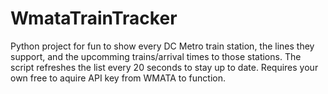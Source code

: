 # WmataTrainTracker
Python project for fun to show every DC Metro train station, the lines they support, and the upcomming trains/arrival times to those stations. The script refreshes the list every 20 seconds to stay up to date. Requires your own free to aquire API key from WMATA to function. 
